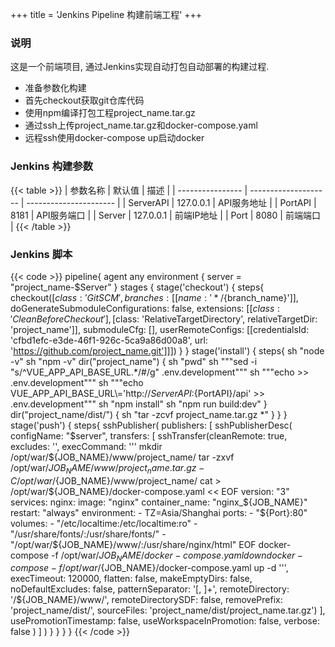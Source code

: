 +++
title = 'Jenkins Pipeline 构建前端工程'
+++

### 说明
这是一个前端项目, 通过Jenkins实现自动打包自动部署的构建过程.
- 准备参数化构建
- 首先checkout获取git仓库代码
- 使用npm编译打包工程project_name.tar.gz
- 通过ssh上传project_name.tar.gz和docker-compose.yaml
- 远程ssh使用docker-compose up启动docker

### Jenkins 构建参数

{{< table >}}
| 参数名称         | 默认值               | 描述                   |
| ---------------- | -------------------- | ---------------------- |
| ServerAPI        | 127.0.0.1            | API服务地址            |
| PortAPI          | 8181                 | API服务端口            |
| Server           | 127.0.0.1            | 前端IP地址             |
| Port             | 8080                 | 前端端口               |
{{< /table >}}

### Jenkins 脚本
{{< code >}}
pipeline{
    agent any
    environment  {
        server = "project_name-$Server"
    }
    stages {
        stage('checkout') {
            steps{
                checkout([$class: 'GitSCM', branches: [[name: '*/${branch_name}']], doGenerateSubmoduleConfigurations: false, extensions: [[$class: 'CleanBeforeCheckout'],[$class: 'RelativeTargetDirectory', relativeTargetDir: 'project_name']], submoduleCfg: [], userRemoteConfigs: [[credentialsId: 'cfbd1efc-e3de-46f1-926c-5ca9a86d00a8', url: 'https://github.com/project_name.git']]])
            }
        }
        stage('install') {
            steps{
                sh "node -v"
                sh "npm -v"
                dir("project_name") {
                    sh "pwd"
                    sh """sed -i "s/^VUE_APP_API_BASE_URL.*/#/g" .env.development"""
                    sh """echo >> .env.development"""
                    sh """echo VUE_APP_API_BASE_URL\\='http://${ServerAPI}:${PortAPI}/api' >> .env.development"""
                    sh "npm install"
                    sh "npm run build:dev"
                }
                dir("project_name/dist/") {
                    sh "tar -zcvf project_name.tar.gz *"
                }
            }
        }
        stage('push') {
            steps{
                sshPublisher(
                    publishers: [
                        sshPublisherDesc(
                            configName: "$server", 
                            transfers: [
                                sshTransfer(cleanRemote: true, excludes: '', execCommand: '''
mkdir /opt/war/${JOB_NAME}/www/project_name/
tar -zxvf /opt/war/${JOB_NAME}/www/project_name.tar.gz -C /opt/war/${JOB_NAME}/www/project_name/
cat > /opt/war/${JOB_NAME}/docker-compose.yaml << EOF
version: "3"
services: 
  nginx:
    image: "nginx"
    container_name: "nginx_${JOB_NAME}"
    restart: "always"
    environment:
      - TZ=Asia/Shanghai
    ports: 
      - "${Port}:80"
    volumes: 
      - "/etc/localtime:/etc/localtime:ro"
      - "/usr/share/fonts/:/usr/share/fonts/"
      - "/opt/war/${JOB_NAME}/www/:/usr/share/nginx/html"
EOF
docker-compose -f /opt/war/${JOB_NAME}/docker-compose.yaml down
docker-compose -f /opt/war/${JOB_NAME}/docker-compose.yaml up -d
''', execTimeout: 120000, flatten: false, makeEmptyDirs: false, noDefaultExcludes: false, patternSeparator: '[, ]+', remoteDirectory: '/${JOB_NAME}/www/', remoteDirectorySDF: false, removePrefix: 'project_name/dist/', sourceFiles: 'project_name/dist/project_name.tar.gz')
                            ], usePromotionTimestamp: false, useWorkspaceInPromotion: false, verbose: false
                        )
                    ]
                )
            }
        }
    }
}
{{< /code >}}